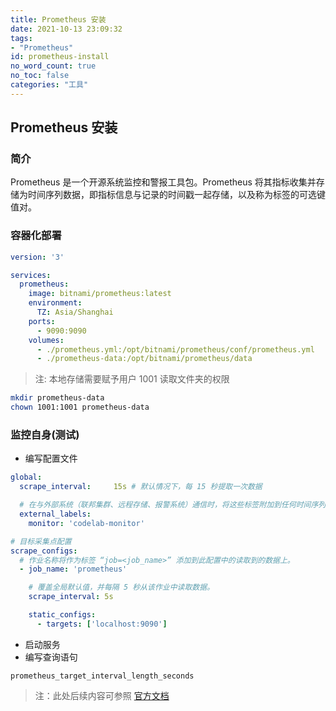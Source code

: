 ```yaml
---
title: Prometheus 安装
date: 2021-10-13 23:09:32
tags:
- "Prometheus"
id: prometheus-install
no_word_count: true
no_toc: false
categories: "工具"
---
```


## Prometheus 安装

### 简介

Prometheus 是一个开源系统监控和警报工具包。Prometheus 将其指标收集并存储为时间序列数据，即指标信息与记录的时间戳一起存储，以及称为标签的可选键值对。

### 容器化部署

```yaml
version: '3'

services:
  prometheus:
    image: bitnami/prometheus:latest
    environment:
      TZ: Asia/Shanghai
    ports:
      - 9090:9090
    volumes:
      - ./prometheus.yml:/opt/bitnami/prometheus/conf/prometheus.yml
      - ./prometheus-data:/opt/bitnami/prometheus/data
```

> 注: 本地存储需要赋予用户 1001 读取文件夹的权限

```bash
mkdir prometheus-data
chown 1001:1001 prometheus-data
```

### 监控自身(测试)

- 编写配置文件

```yaml
global:
  scrape_interval:     15s # 默认情况下，每 15 秒提取一次数据

  # 在与外部系统（联邦集群、远程存储、报警系统）通信时，将这些标签附加到任何时间序列或警报。
  external_labels:
    monitor: 'codelab-monitor'

# 目标采集点配置
scrape_configs:
  # 作业名称将作为标签 “job=<job_name>” 添加到此配置中的读取到的数据上。
  - job_name: 'prometheus'

    # 覆盖全局默认值，并每隔 5 秒从该作业中读取数据。
    scrape_interval: 5s

    static_configs:
      - targets: ['localhost:9090']
```

- 启动服务
- 编写查询语句

```text
prometheus_target_interval_length_seconds
```

> 注：此处后续内容可参照 [官方文档](https://prometheus.io/docs/prometheus/latest/getting_started/)
